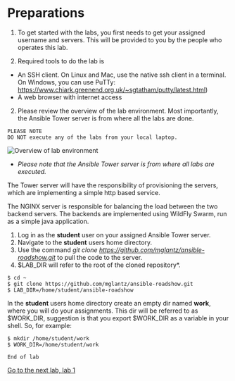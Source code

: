 # Preparations

1. To get started with the labs, you first needs to get your assigned username and servers. This will be provided to you by the people who operates this lab.

2. Required tools to do the lab is
* An SSH client. On Linux and Mac, use the native ssh client in a terminal. On Windows, you can use PuTTy: https://www.chiark.greenend.org.uk/~sgtatham/putty/latest.html)
* A web browser with internet access

2. Please review the overview of the lab environment. Most importantly, the Ansible Tower server is from where all the labs are done.
```
PLEASE NOTE
DO NOT execute any of the labs from your local laptop.
```

![Overview of lab environment](https://raw.githubusercontent.com/mglantz/ansible-roadshow/master/content/overview.png)

* _Please note that the Ansible Tower server is from where all labs are executed._

The Tower server will have the responsibility of provisioning the servers, which are implementing a simple http based service.

The NGINX server is responsible for balancing the load between the two backend servers. The backends are implemented using WildFly Swarm, run as a simple java application.

1. Log in as the **student** user on your assigned Ansible Tower server.
2. Navigate to the **student** users home directory.
3. Use the command *git clone https://github.com/mglantz/ansible-roadshow.git* to pull the code to the server.
4. $LAB_DIR will refer to the root of the cloned repository*.
```
$ cd ~
$ git clone https://github.com/mglantz/ansible-roadshow.git
$ LAB_DIR=/home/student/ansible-roadshow
```

In the **student** users home directory create an empty dir named **work**, where you will do your assignments. This dir will be referred to as $WORK_DIR, suggestion is that you export $WORK_DIR as a variable in your shell. So, for example:
```
$ mkdir /home/student/work
$ WORK_DIR=/home/student/work
```

```
End of lab
```
[Go to the next lab, lab 1](../lab-1/README.md)
